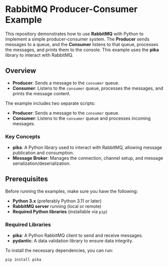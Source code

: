 # RabbitMQ Producer-Consumer Example

This repository demonstrates how to use **RabbitMQ** with Python to implement a simple producer-consumer system. The **Producer** sends messages to a queue, and the **Consumer** listens to that queue, processes the messages, and prints them to the console. This example uses the **pika** library to interact with RabbitMQ.

## Overview

- **Producer**: Sends a message to the `consumer` queue.
- **Consumer**: Listens to the `consumer` queue, processes the messages, and prints the message content.

The example includes two separate scripts:
- **Producer**: Sends a message to the `consumer` queue.
- **Consumer**: Listens to the `consumer` queue and processes incoming messages.

### Key Concepts

- **pika**: A Python library used to interact with RabbitMQ, allowing message publication and consumption.
- **Message Broker**: Manages the connection, channel setup, and message serialization/deserialization.

## Prerequisites

Before running the examples, make sure you have the following:

- **Python 3.x** (preferably Python 3.11 or later)
- **RabbitMQ server** running (local or remote)
- **Required Python libraries** (installable via `pip`)

### Required Libraries

- **pika**: A Python RabbitMQ client to send and receive messages.
- **pydantic**: A data validation library to ensure data integrity.

To install the necessary dependencies, you can run:

```bash
pip install pika
